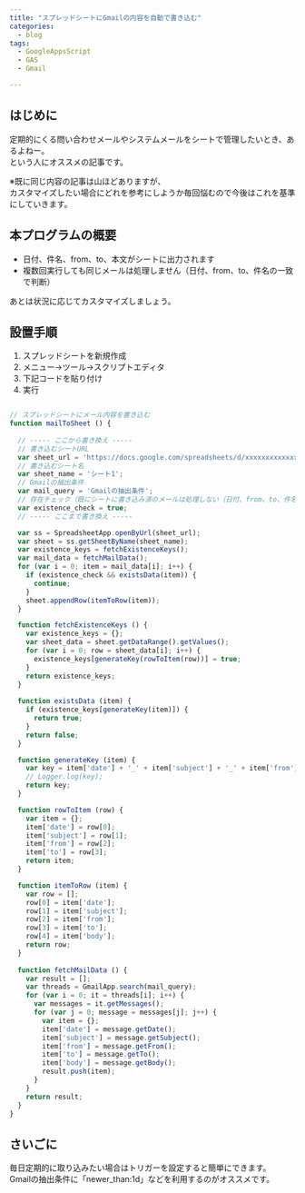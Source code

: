 ```yaml
---
title: "スプレッドシートにGmailの内容を自動で書き込む"
categories:
  - blog
tags:
  - GoogleAppsScript
  - GAS
  - Gmail

---
```


## はじめに  
  
定期的にくる問い合わせメールやシステムメールをシートで管理したいとき、あるよねー。  
という人にオススメの記事です。  
  
※既に同じ内容の記事は山ほどありますが、  
カスタマイズしたい場合にどれを参考にしようか毎回悩むので今後はこれを基準にしていきます。  
  
## 本プログラムの概要  
  
* 日付、件名、from、to、本文がシートに出力されます  
* 複数回実行しても同じメールは処理しません（日付、from、to、件名の一致で判断）  
  
あとは状況に応じてカスタマイズしましょう。  
  
## 設置手順  
  
1. スプレッドシートを新規作成  
2. メニュー→ツール→スクリプトエディタ  
3. 下記コードを貼り付け  
4. 実行  
  
```js

// スプレッドシートにメール内容を書き込む
function mailToSheet () {
  
  // ----- ここから書き換え -----
  // 書き込むシートURL
  var sheet_url = 'https://docs.google.com/spreadsheets/d/xxxxxxxxxxxxxxxxxxxxxxxxxxxxxxxxxxxxxxxxxxxx/edit';
  // 書き込むシート名
  var sheet_name = 'シート1';
  // Gmailの抽出条件
  var mail_query = 'Gmailの抽出条件';
  // 存在チェック（既にシートに書き込み済のメールは処理しない（日付、from、to、件名の一致で判定））
  var existence_check = true;
  // ----- ここまで書き換え -----

  var ss = SpreadsheetApp.openByUrl(sheet_url);
  var sheet = ss.getSheetByName(sheet_name);
  var existence_keys = fetchExistenceKeys();
  var mail_data = fetchMailData();
  for (var i = 0; item = mail_data[i]; i++) {
    if (existence_check && existsData(item)) {
      continue;
    }
    sheet.appendRow(itemToRow(item));
  }  

  function fetchExistenceKeys () {
    var existence_keys = {};
    var sheet_data = sheet.getDataRange().getValues();
    for (var i = 0; row = sheet_data[i]; i++) {
      existence_keys[generateKey(rowToItem(row))] = true;
    }
    return existence_keys;
  }
  
  function existsData (item) {
    if (existence_keys[generateKey(item)]) {
      return true;
    }
    return false;
  }

  function generateKey (item) {
    var key = item['date'] + '_' + item['subject'] + '_' + item['from'] + '_' + item['to'];
    // Logger.log(key);
    return key;
  }

  function rowToItem (row) {
    var item = {};
    item['date'] = row[0];
    item['subject'] = row[1];
    item['from'] = row[2];
    item['to'] = row[3];
    return item;
  }

  function itemToRow (item) {
    var row = [];
    row[0] = item['date'];
    row[1] = item['subject'];
    row[2] = item['from'];
    row[3] = item['to'];
    row[4] = item['body'];
    return row;
  }
  
  function fetchMailData () {
    var result = [];
    var threads = GmailApp.search(mail_query);
    for (var i = 0; it = threads[i]; i++) {
      var messages = it.getMessages();
      for (var j = 0; message = messages[j]; j++) {
        var item = {};
        item['date'] = message.getDate();
        item['subject'] = message.getSubject();
        item['from'] = message.getFrom();
        item['to'] = message.getTo();
        item['body'] = message.getBody();
        result.push(item);
      }
    }
    return result;
  }  
}
```

## さいごに  
毎日定期的に取り込みたい場合はトリガーを設定すると簡単にできます。  
Gmailの抽出条件に「newer_than:1d」などを利用するのがオススメです。  
  
  
